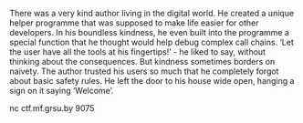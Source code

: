 There was a very kind author living in the digital world. He created a unique helper programme that was supposed to make life easier for other developers. In his boundless kindness, he even built into the programme a special function that he thought would help debug complex call chains. ‘Let the user have all the tools at his fingertips!’ - he liked to say, without thinking about the consequences. But kindness sometimes borders on naivety. The author trusted his users so much that he completely forgot about basic safety rules. He left the door to his house wide open, hanging a sign on it saying ‘Welcome’.

nc ctf.mf.grsu.by 9075
